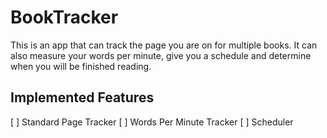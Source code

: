 # BookTracker

This is an app that can track the page you are on for multiple books. It can also measure your words per minute, give you a schedule and determine when you will be finished reading.

## Implemented Features

[ ] Standard Page Tracker
[ ] Words Per Minute Tracker
[ ] Scheduler